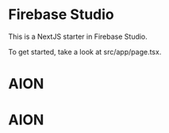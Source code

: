 # Firebase Studio

This is a NextJS starter in Firebase Studio.

To get started, take a look at src/app/page.tsx.
# AION
# AION
